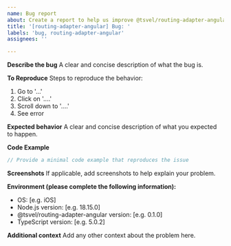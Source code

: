 ```yaml
---
name: Bug report
about: Create a report to help us improve @tsvel/routing-adapter-angular
title: '[routing-adapter-angular] Bug: '
labels: 'bug, routing-adapter-angular'
assignees: ''

---
```


**Describe the bug**
A clear and concise description of what the bug is.

**To Reproduce**
Steps to reproduce the behavior:
1. Go to '...'
2. Click on '....'
3. Scroll down to '....'
4. See error

**Expected behavior**
A clear and concise description of what you expected to happen.

**Code Example**
```typescript
// Provide a minimal code example that reproduces the issue
```

**Screenshots**
If applicable, add screenshots to help explain your problem.

**Environment (please complete the following information):**
 - OS: [e.g. iOS]
 - Node.js version: [e.g. 18.15.0]
 - @tsvel/routing-adapter-angular version: [e.g. 0.1.0]
 - TypeScript version: [e.g. 5.0.2]

**Additional context**
Add any other context about the problem here.

